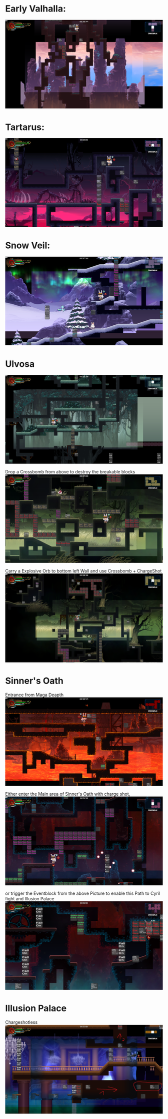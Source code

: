 # Early Valhalla:
![screenshot](./Randomizer_Plugin/resource/pngs/Valley.png)


# Tartarus:
![screenshot](./Randomizer_Plugin/resource/pngs/Tartarus.png)

# Snow Veil:
![screenshot](./Randomizer_Plugin/resource/pngs/Snowveil.png)


# Ulvosa
![screenshot](./Randomizer_Plugin/resource/pngs/Ulvosa1.png)

Drop a Crossbomb from above to destroy the breakable blocks
![screenshot](./Randomizer_Plugin/resource/pngs/Ulvosa2.png)

Carry a Explosive Orb to bottom left Wall and use Crossbomb + ChargeShot
![screenshot](./Randomizer_Plugin/resource/pngs/Ulvosa3.png)


# Sinner's Oath
Entrance from Maga Deapth
![screenshot](./Randomizer_Plugin/resource/pngs/Sinner.png)

Either enter the Main area of Sinner's Oath with charge shot,
![screenshot](./Randomizer_Plugin/resource/pngs/Sinner1.png)

or trigger the Eventblock from the above Picture to enable this Path to Cyril fight and Illusion Palace
![screenshot](./Randomizer_Plugin/resource/pngs/Sinner2.png)

# Illusion Palace
Chargeshotless
![screenshot](./Randomizer_Plugin/resource/pngs/Final.png)
